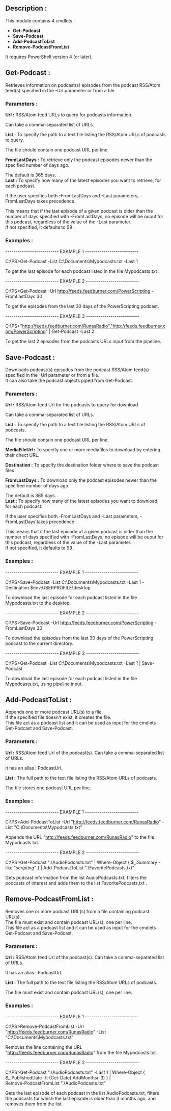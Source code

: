 ﻿## Description :

This module contains 4 cmdlets :  
  - **Get-Podcast**  
  - **Save-Podcast**  
  - **Add-PodcastToList**  
  - **Remove-PodcastFromList**  

It requires PowerShell version 4 (or later).


## Get-Podcast :

Retrieves information on podcast(s) episodes from the podcast RSS/Atom feed(s) specified in the 
-Url parameter or from a file.

### Parameters :

**Url :** RSS/Atom feed URLs to query for podcasts information.  

Can take a comma-separated list of URLs.  

**List :** To specify the path to a text file listing the RSS/Atom URLs of podcasts to query.  

The file should contain one podcast URL per line.  

**FromLastDays :** To retrieve only the podcast episodes newer than the specified number of days ago.  

The default is 365 days.  
**Last :** To specify how many of the latest episodes you want to retrieve, for each podcast.  

If the user specifies both -FromLastDays and -Last parameters, -FromLastDays takes precedence.
  
This means that if the last episode of a given podcast is older than the number of days specified with -FromLastDays, no episode will be ouput for this podcast, regardless of the value of the -Last parameter.  
If not specified, it defaults to 99 .

### Examples :

-------------------------- EXAMPLE 1 --------------------------

C:\PS>Get-Podcast -List C:\Documents\Mypodcasts.txt -Last 1


To get the last episode for each podcast listed in the file Mypodcasts.txt .




-------------------------- EXAMPLE 2 --------------------------

C:\PS>Get-Podcast -Url http://feeds.feedburner.com/PowerScripting -FromLastDays 30


To get the episodes from the last 30 days of the PowerScripting podcast.




-------------------------- EXAMPLE 3 --------------------------

C:\PS>"http://feeds.feedburner.com/RunasRadio","http://feeds.feedburner.com/PowerScripting" | Get-Podcast -Last 2  

To get the last 2 episodes from the podcasts URLs input from the pipeline.






## Save-Podcast :

Downloads podcast(s) episodes from the podcast RSS/Atom feed(s) specified in the -Url parameter 
or from a file.  
It can also take the podcast objects piped from Get-Podcast.

### Parameters :

**Url :** RSS/Atom feed Url for the podcasts to query for download.  

Can take a comma-separated list of URLs.  

**List :** To specify the path to a text file listing the RSS/Atom URLs of podcasts.  

The file should contain one podcast URL per line.  

**MediaFileUrl :** To specify one or more mediafiles to download by entering their direct URL.  

**Destination :** To specify the destination folder where to save the podcast files  

**FromLastDays :** To download only the podcast episodes newer than the specified number of days ago.  

The default is 365 days.  
**Last :** To specify how many of the latest episodes you want to download, for each podcast.  

If the user specifies both -FromLastDays and -Last parameters, -FromLastDays takes precedence.  

This means that if the last episode of a given podcast is older than the number of days specified with -FromLastDays, no episode will be ouput for this podcast, regardless of the value of the -Last parameter.  
If not specified, it defaults to 99 .

### Examples :

-------------------------- EXAMPLE 1 --------------------------

C:\PS>Save-Podcast -List C:\Documents\Mypodcasts.txt -Last 1 -Destination $env:USERPROFILE\desktop


To download the last episode for each podcast listed in the file Mypodcasts.txt to the desktop.




-------------------------- EXAMPLE 2 --------------------------

C:\PS>Save-Podcast -Url http://feeds.feedburner.com/PowerScripting -FromLastDays 30


To download the episodes from the last 30 days of the PowerScripting podcast to the current 
directory.




-------------------------- EXAMPLE 3 --------------------------

C:\PS>Get-Podcast -List C:\Documents\Mypodcasts.txt -Last 1 | Save-Podcast


To download the last episode for each podcast listed in the file Mypodcasts.txt, using pipeline 
input.  

## Add-PodcastToList :


Appends one or more podcast URL(s) to a file.  
If the specified file doesn't exist, it creates the file.  
This file act as a podcast list and it can be used as input for the cmdlets Get-Podcast and 
Save-Podcast.

### Parameters :

**Url :** RSS/Atom feed Url of the podcast(s).
Can take a comma-separated list of URLs.
  
It has an alias : PodcastUrl.  

**List :** The full path to the text file listing the RSS/Atom URLs of podcasts.  

The file stores one podcast URL per line.  

### Examples :

-------------------------- EXAMPLE 1 --------------------------

C:\PS>Add-PodcastToList -Url "http://feeds.feedburner.com/RunasRadio" -List "C:\Documents\Mypodcasts.txt"


Appends the URL "http://feeds.feedburner.com/RunasRadio" to the file Mypodcasts.txt.




-------------------------- EXAMPLE 2 --------------------------

C:\PS>Get-Podcast ".\AudioPodcasts.txt" | Where-Object { $_.Summary -like "*scripting*" } | Add-PodcastToList ".\FavoritePodcasts.txt"  

Gets podcast information from the list AudioPodcasts.txt, filters the podcasts of interest and 
adds them to the list FavoritePodcasts.txt .








## Remove-PodcastFromList :

Removes one or more podcast URL(s) from a file containing podcast URL(s).  
The file must exist and contain podcast URL(s), one per line.  
This file act as a podcast list and it can be used as input for the cmdlets Get-Podcast and 
Save-Podcast.

### Parameters :

**Url :** RSS/Atom feed Url of the podcast(s).
Can take a comma-separated list of URLs.  

It has an alias : PodcastUrl.  

**List :** The full path to the text file listing the RSS/Atom URLs of podcasts.
  
The file must exist and contain podcast URL(s), one per line.  

### Examples :

-------------------------- EXAMPLE 1 --------------------------

C:\PS>Remove-PodcastFromList -Url "http://feeds.feedburner.com/RunasRadio" -List "C:\Documents\Mypodcasts.txt"


Removes the line containing the URL "http://feeds.feedburner.com/RunasRadio" from the file 
Mypodcasts.txt.




-------------------------- EXAMPLE 2 --------------------------

C:\PS>Get-Podcast ".\AudioPodcasts.txt" -Last 1 | Where-Object { $_.PublishedDate -lt 
(Get-Date).AddMonths(-3) } |  
Remove-PodcastFromList ".\AudioPodcasts.txt"  

Gets the last episode of each podcast in the list AudioPodcasts.txt, filters the podcasts for 
which the last episode is older than 3 months ago, and removes them from the list.


